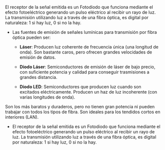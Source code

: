 El receptor de la señal emitida es un Fotodiodo que funciona mediante el efecto fotoeléctrico generando un pulso eléctrico al recibir un rayo de luz. La transmisión utilizando luz a través de una fibra óptica, es digital por naturaleza: 1 si hay luz, 0 si no la hay.

* Las fuentes de emisión de señales lumínicas para transmisión por fibra óptica pueden ser:

	* **Láser**: Producen luz coherente de frecuencia única (una longitud de onda). Son bastante caros, pero ofrecen grandes velocidades de emisión de datos.
	
	* **Diodo Láser**: Semiconductores de emisión de láser de bajo precio, con suficiente potencia y calidad para conseguir trasmisiones a grandes distancia.
	
	* **Diodo LED**: Semiconductores que producen luz cuando son excitados eléctricamente. Producen un haz de luz incoherente (con varias longitudes de onda).

Son los más baratos y duraderos, pero no tienen gran potencia ni pueden trabajar con todos los tipos de fibra. Son ideales para los tendidos cortos en interiores (LAN).

* El receptor de la señal emitida es un Fotodiodo que funciona mediante el efecto fotoeléctrico generando un pulso eléctrico al recibir un rayo de luz. La transmisión utilizando luz a través de una fibra óptica, es digital por naturaleza: 1 si hay luz, 0 si no la hay.
